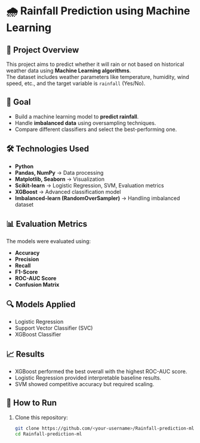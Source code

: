 # 🌧️ Rainfall Prediction using Machine Learning

## 📌 Project Overview
This project aims to predict whether it will rain or not based on historical weather data using **Machine Learning algorithms**.  
The dataset includes weather parameters like temperature, humidity, wind speed, etc., and the target variable is `rainfall` (Yes/No).

## 🎯 Goal
- Build a machine learning model to **predict rainfall**.
- Handle **imbalanced data** using oversampling techniques.
- Compare different classifiers and select the best-performing one.

## 🛠️ Technologies Used
- **Python**
- **Pandas, NumPy** → Data processing
- **Matplotlib, Seaborn** → Visualization
- **Scikit-learn** → Logistic Regression, SVM, Evaluation metrics
- **XGBoost** → Advanced classification model
- **Imbalanced-learn (RandomOverSampler)** → Handling imbalanced dataset

## 📊 Evaluation Metrics
The models were evaluated using:
- **Accuracy**
- **Precision**
- **Recall**
- **F1-Score**
- **ROC-AUC Score**
- **Confusion Matrix**

## 🔍 Models Applied
- Logistic Regression
- Support Vector Classifier (SVC)
- XGBoost Classifier

## 📈 Results
- XGBoost performed the best overall with the highest ROC-AUC score.
- Logistic Regression provided interpretable baseline results.
- SVM showed competitive accuracy but required scaling.

## 🚀 How to Run
1. Clone this repository:
   ```bash
   git clone https://github.com/<your-username>/Rainfall-prediction-ml.git
   cd Rainfall-prediction-ml
